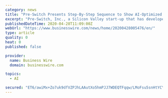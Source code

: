 ```yaml
---
category: news
title: "Pre-Switch Presents Step-By-Step Sequence to Show AI-Optimized Soft-Switching Achieving 99% Operational Efficiency in 200kW Inverter"
excerpt: "Pre-Switch, Inc., a Silicon Valley start-up that has developed the world’s-first AI DC/AC, AC/DC forced-resonance-based soft-switching controller deli"
publishedDateTime: 2020-04-28T11:09:00Z
webUrl: "https://www.businesswire.com/news/home/20200428005476/en/"
type: article
quality: 0
heat: 0
published: false

provider:
  name: Business Wire
  domain: businesswire.com

topics:
  - AI

secured: "ET6/awiMx+Zo7uk9dfVZPJhLAAutXo5hmPJJ7WDEQTFqqw/LMoFsu5snHtYCYfeGmQvPYR1ICN9im8up7lul42Xy7jcc5vsz6u6zQw2rOPGzoPuPbei6E80mRC3fO/2JrdvAZJSvW/3uSAcXYSLhoZNxLzrxHNO3LaW4ONSNRM5eeFkXCzPfpBlddGnH3/FbTI1qJMd9GUzpfRSWNTPRGL8Xukni/EUDS869dAyAyYagItoJ/niBRG+ucsFgH0yM87WjGOTW/KTcg13/GTVn//woY3G9bqDpeXCyH45P7DP2JLAKm/9F520DvLCr+Uh2;bBnKD/8fH1eYdWefKJOaGg=="
---
```



